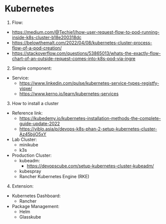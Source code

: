 # Kubernetes

1. Flow:
  - https://medium.com/@Techie1/how-user-request-flow-to-pod-running-inside-k8s-cluster-b18e200318dc
  - https://belowthemalt.com/2022/04/08/kubernetes-cluster-process-flow-of-a-pod-creation/
  - https://stackoverflow.com/questions/53865013/whats-the-exactly-flow-chart-of-an-outside-request-comes-into-k8s-pod-via-ingre
2. Simple component:
  - Service: 
    - https://www.linkedin.com/pulse/kubernetes-service-types-registfy-yiqxe/
    - https://www.kerno.io/learn/kubernetes-services

3. How to install a cluster
  - Reference link:
    - https://kubedemy.io/kubernetes-installation-methods-the-complete-guide-update-2022
    - https://viblo.asia/p/devops-k8s-phan-2-setup-kubernetes-cluster-Az45bjjO5xY
  - Lab Cluster:
    - minikube
    - k3s
  - Production Cluster:  
    - kubeadm:
      - https://devopscube.com/setup-kubernetes-cluster-kubeadm/
    - kubespray
    - Rancher Kubernetes Engine (RKE)

4. Extension:
  - Kubernetes Dashboard: 
    - Rancher
  - Package Management:
    - Helm
    - Glasskube
